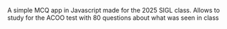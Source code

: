 A simple MCQ app in Javascript made for the 2025 SIGL class. Allows to study for the ACOO test with 80 questions about what was seen in class
